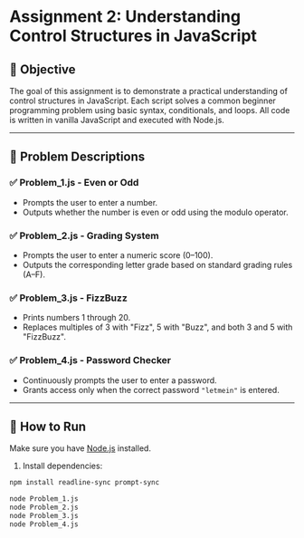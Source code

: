 # Assignment 2: Understanding Control Structures in JavaScript

## 🎯 Objective

The goal of this assignment is to demonstrate a practical understanding of control structures in JavaScript. Each script solves a common beginner programming problem using basic syntax, conditionals, and loops. All code is written in vanilla JavaScript and executed with Node.js.

---

## 🧩 Problem Descriptions

### ✅ Problem_1.js - Even or Odd
- Prompts the user to enter a number.
- Outputs whether the number is even or odd using the modulo operator.

### ✅ Problem_2.js - Grading System
- Prompts the user to enter a numeric score (0–100).
- Outputs the corresponding letter grade based on standard grading rules (A–F).

### ✅ Problem_3.js - FizzBuzz
- Prints numbers 1 through 20.
- Replaces multiples of 3 with "Fizz", 5 with "Buzz", and both 3 and 5 with "FizzBuzz".

### ✅ Problem_4.js - Password Checker
- Continuously prompts the user to enter a password.
- Grants access only when the correct password `"letmein"` is entered.

---

## 🚀 How to Run

Make sure you have [Node.js](https://nodejs.org/) installed.

1. Install dependencies:
```bash
npm install readline-sync prompt-sync

node Problem_1.js
node Problem_2.js
node Problem_3.js
node Problem_4.js

